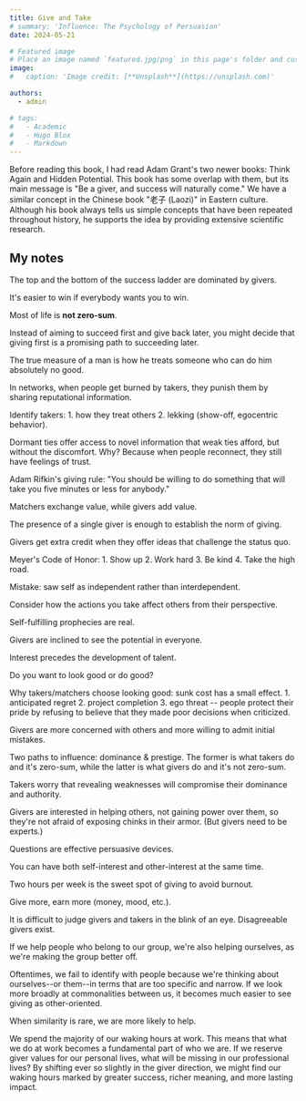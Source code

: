 ```yaml
---
title: Give and Take
# summary: 'Influence: The Psychology of Persuasion'
date: 2024-05-21

# Featured image
# Place an image named `featured.jpg/png` in this page's folder and customize its options here.
image:
#   caption: 'Image credit: [**Unsplash**](https://unsplash.com)'

authors:
  - admin

# tags:
#   - Academic
#   - Hugo Blox
#   - Markdown
---
```


Before reading this book, I had read Adam Grant's two newer books: Think Again and Hidden Potential. This book has some overlap with them, but its main message is "Be a giver, and success will naturally come." We have a similar concept in the Chinese book "老子 (Laozi)" in Eastern culture. Although his book always tells us simple concepts that have been repeated throughout history, he supports the idea by providing extensive scientific research.

## My notes

The top and the bottom of the success ladder are dominated by givers.

It's easier to win if everybody wants you to win.

Most of life is **not zero-sum**.

Instead of aiming to succeed first and give back later, you might decide that giving first is a promising path to succeeding later.

The true measure of a man is how he treats someone who can do him absolutely no good.

In networks, when people get burned by takers, they punish them by sharing reputational information.

Identify takers: 1. how they treat others 2. lekking (show-off, egocentric behavior).

Dormant ties offer access to novel information that weak ties afford, but without the discomfort. Why? Because when people reconnect, they still have feelings of trust.

Adam Rifkin's giving rule: "You should be willing to do something that will take you five minutes or less for anybody."

Matchers exchange value, while givers add value.

The presence of a single giver is enough to establish the norm of giving.

Givers get extra credit when they offer ideas that challenge the status quo.

Meyer's Code of Honor: 1. Show up 2. Work hard 3. Be kind 4. Take the high road.

Mistake: saw self as independent rather than interdependent.

Consider how the actions you take affect others from their perspective.

Self-fulfilling prophecies are real.

Givers are inclined to see the potential in everyone.

Interest precedes the development of talent.

Do you want to look good or do good?

Why takers/matchers choose looking good: sunk cost has a small effect. 1. anticipated regret 2. project completion 3. ego threat -- people protect their pride by refusing to believe that they made poor decisions when criticized.

Givers are more concerned with others and more willing to admit initial mistakes.

Two paths to influence: dominance & prestige. The former is what takers do and it's zero-sum, while the latter is what givers do and it's not zero-sum.

Takers worry that revealing weaknesses will compromise their dominance and authority.

Givers are interested in helping others, not gaining power over them, so they're not afraid of exposing chinks in their armor. (But givers need to be experts.)

Questions are effective persuasive devices.

You can have both self-interest and other-interest at the same time.

Two hours per week is the sweet spot of giving to avoid burnout.

Give more, earn more (money, mood, etc.).

It is difficult to judge givers and takers in the blink of an eye. Disagreeable givers exist.

If we help people who belong to our group, we're also helping ourselves, as we're making the group better off.

Oftentimes, we fail to identify with people because we're thinking about ourselves--or them--in terms that are too specific and narrow. If we look more broadly at commonalities between us, it becomes much easier to see giving as other-oriented.

When similarity is rare, we are more likely to help.

We spend the majority of our waking hours at work. This means that what we do at work becomes a fundamental part of who we are. If we reserve giver values for our personal lives, what will be missing in our professional lives? By shifting ever so slightly in the giver direction, we might find our waking hours marked by greater success, richer meaning, and more lasting impact.